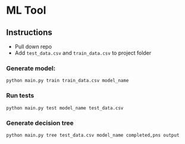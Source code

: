 # ML Tool

## Instructions
- Pull down repo
- Add `test_data.csv` and `train_data.csv` to project folder

### Generate model:
```
python main.py train train_data.csv model_name
```

### Run tests
```
python main.py test model_name test_data.csv
```

### Generate decision tree
```
python main.py tree test_data.csv model_name completed,pns output
```